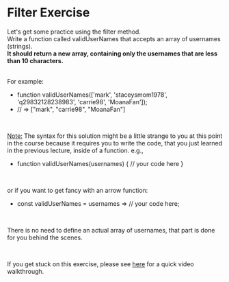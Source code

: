 # Filter Exercise

Let's get some practice using the filter method.<br/>
Write a function called validUserNames that accepts an array of usernames (strings).
<br/><strong>It should return a new array, containing only the usernames that are less than 10 characters.</strong>

<br/>
For example:
<br/>

- function validUserNames(['mark', 'staceysmom1978', 'q29832128238983', 'carrie98', 'MoanaFan']);
- // => ["mark", "carrie98", "MoanaFan"]

<br/>

<u>Note:</u> The syntax for this solution might be a little strange to you at this point in the course because it requires you to write the code, that you just learned in the previous lecture, inside of a function. e.g.,

- function validUserNames(usernames) {
  // your code here
  }

<br/>

or if you want to get fancy with an arrow function:
<br/>

- const validUserNames = usernames => // your code here;

<br/>

There is no need to define an actual array of usernames, that part is done for you behind the scenes.

<br/>

If you get stuck on this exercise, please see <a href="https://www.youtube.com/watch?v=H5rTXZG2psc">here</a> for a quick video walkthrough.
